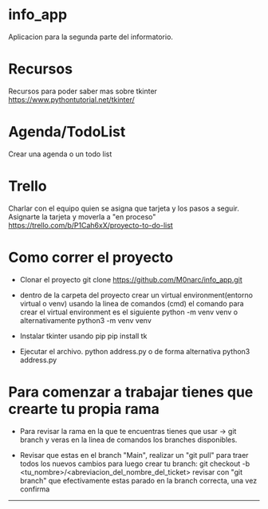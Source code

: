 # info_app
Aplicacion para la segunda parte del informatorio.

# Recursos
Recursos para poder saber mas sobre tkinter
https://www.pythontutorial.net/tkinter/

# Agenda/TodoList
Crear una agenda o un todo list

# Trello
Charlar con el equipo quien se asigna que tarjeta y los pasos a seguir.
Asignarte la tarjeta y moverla a "en proceso"
https://trello.com/b/P1Cah6xX/proyecto-to-do-list


# Como correr el proyecto
- Clonar el proyecto
 git clone https://github.com/M0narc/info_app.git

- dentro de la carpeta del proyecto crear un virtual environment(entorno virtual o venv) usando la linea de comandos (cmd)
  el comando para crear el virtual environment es el siguiente
  python -m venv venv
  o alternativamente
  python3 -m venv venv

- Instalar tkinter usando pip
 pip install tk

- Ejecutar el archivo.
 python address.py 
 o de forma alternativa
 python3 address.py

 # Para comenzar a trabajar tienes que crearte tu propia rama
 - Para revisar la rama en la que te encuentras tienes que usar -> git branch
 y veras en la linea de comandos los branches disponibles.

 - Revisar que estas en el branch "Main", realizar un "git pull" para traer todos los nuevos cambios
  para luego crear tu branch: 
  git checkout -b <tu_nombre>/<abreviacion_del_nombre_del_ticket>
  revisar con "git branch" que efectivamente estas parado en la branch correcta, una vez confirma  
------------------------------